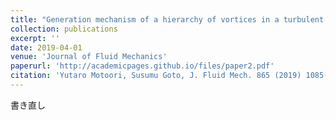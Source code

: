```yaml
---
title: "Generation mechanism of a hierarchy of vortices in a turbulent boundary layer"
collection: publications
excerpt: ''
date: 2019-04-01
venue: 'Journal of Fluid Mechanics'
paperurl: 'http://academicpages.github.io/files/paper2.pdf'
citation: 'Yutaro Motoori, Susumu Goto, J. Fluid Mech. 865 (2019) 1085-1109.'
---
```

書き直し
